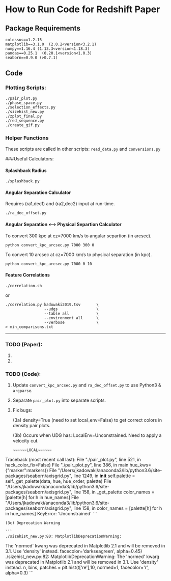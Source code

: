 # How to Run Code for Redshift Paper 


## Package Requirements
```
colossus==1.2.15
matplotlib==3.1.0  (2.0.2<version<3.2.1)
numpy==1.16.4 (1.13.3<version<1.18.3)
pandas==0.25.1  (0.20.1<version<1.0.3)
seaborn==0.9.0 (>0.7.1)
```


## Code

### Plotting Scripts:

```
./pair_plot.py
./phase_space.py
./selection_effects.py
./sizehist_new.py
./zplot_final.py
./red_sequence.py
./create_gif.py
```

### Helper Functions
These scripts are called in other scripts:
`read_data.py` and `conversions.py`



###Useful Calculators:

#### Splashback Radius

```
./splashback.py
```

#### Angular Separation Calculator
Requires (ra1,dec1) and (ra2,dec2) input at run-time.

```
./ra_dec_offset.py
```

#### Angular Separation <--> Physical Separtion Calculator

To convert 300 kpc at cz=7000 km/s to angular separtion (in arcsec).

```
python convert_kpc_arcsec.py 7000 300 0
```

To convert 10 arcsec at cz=7000 km/s to physical separation (in kpc).

```
python convert_kpc_arcsec.py 7000 0 10
```

#### Feature Correlations

```
./correlation.sh
```

or 

```
./correlation.py kadowaki2019.tsv       \
                 --udgs                 \
                 --table all            \
                 --environment all      \
                 --verbose              \
> min_comparisons.txt
```

---

### TODO (Paper):
1. 
2. 

### TODO (Code):
1. Update `convert_kpc_arcsec.py` and `ra_dec_offset.py` to use Python3 & `argparse`.
2. Separate `pair_plot.py` into separate scripts. 
3. Fix bugs:

	(3a) density=True (need to set local_env=False) to get correct colors in density pair plots. 	
	 
	(3b) Occurs when UDG has: LocalEnv=Unconstrained. Need to apply a velocity cut.
	
	```
	~~~~~~LOCAL~~~~~~
Traceback (most recent call last):
  File "./pair_plot.py", line 521, in <module>
    hack_color_fix=False)
  File "./pair_plot.py", line 386, in main
    hue_kws={"marker":markers})
  File "/Users/jkadowaki/anaconda3/lib/python3.6/site-packages/seaborn/axisgrid.py", line 1249, in __init__
    self.palette = self._get_palette(data, hue, hue_order, palette)
  File "/Users/jkadowaki/anaconda3/lib/python3.6/site-packages/seaborn/axisgrid.py", line 158, in _get_palette
    color_names = [palette[h] for h in hue_names]
  File "/Users/jkadowaki/anaconda3/lib/python3.6/site-packages/seaborn/axisgrid.py", line 158, in <listcomp>
    color_names = [palette[h] for h in hue_names]
KeyError: 'Unconstrained'
	```

    (3c) Deprecation Warning
    
    ```
    ./sizehist_new.py:80: MatplotlibDeprecationWarning: 
The 'normed' kwarg was deprecated in Matplotlib 2.1 and will be removed in 3.1. Use 'density' instead.
  facecolor='darkseagreen', alpha=0.45)
./sizehist_new.py:82: MatplotlibDeprecationWarning: 
The 'normed' kwarg was deprecated in Matplotlib 2.1 and will be removed in 3.1. Use 'density' instead.
  n, bins, patches = plt.hist(t['re'],10, normed=1, facecolor='r', alpha=0.3)
    ```